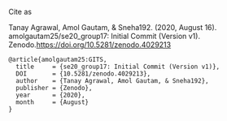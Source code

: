 Cite as

Tanay Agrawal, Amol Gautam, & Sneha192. (2020, August 16). amolgautam25/se20_group17: Initial Commit (Version v1). Zenodo.https://doi.org/10.5281/zenodo.4029213

```
@article{amolgautam25:GITS,
  title     = {se20_group17: Initial Commit (Version v1)},
  DOI       = {10.5281/zenodo.4029213}, 
  author    = {Tanay Agrawal, Amol Gautam, & Sneha192}, 
  publisher = {Zenodo}, 
  year      = {2020}, 
  month     = {August}
}
```
